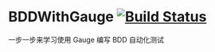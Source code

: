 # BDDWithGauge [![Build Status](https://travis-ci.org/aimer1124/BDDWithGauge.svg?branch=master)](https://travis-ci.org/aimer1124/BDDWithGauge)
一步一步来学习使用 Gauge 编写 BDD 自动化测试 



